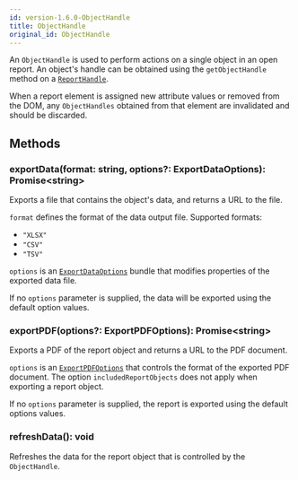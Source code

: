 ```yaml
---
id: version-1.6.0-ObjectHandle
title: ObjectHandle
original_id: ObjectHandle
---
```


An `ObjectHandle` is used to perform actions on a single object in an open
report. An object's handle can be obtained using the `getObjectHandle` method
on a [`ReportHandle`](ReportHandle.md).

When a report element is assigned new attribute values or removed from the DOM,
any `ObjectHandles` obtained from that element are invalidated and should be
discarded.

## Methods

### exportData(format: string, options?: ExportDataOptions): Promise\<string>
Exports a file that contains the object's data, and returns a URL to the file. 

`format` defines the format of the data output file.
Supported formats: 
  - `"XLSX"`
  - `"CSV"`
  - `"TSV"`

`options` is an [`ExportDataOptions`](ExportDataOptions.md) bundle that modifies properties of the exported data file. 

If no `options` parameter is supplied, the data will be exported using the default option values. 

### exportPDF(options?: ExportPDFOptions): Promise\<string>

Exports a PDF of the report object and returns a URL to the PDF document. 

`options` is an [`ExportPDFOptions`](ExportPDFOptions.md) that controls the format of the exported PDF document. The option `includedReportObjects` does not apply when exporting a report object.

If no `options` parameter is supplied, the report is exported using the default options values.

### refreshData(): void

Refreshes the data for the report object that is controlled by the
`ObjectHandle`.

